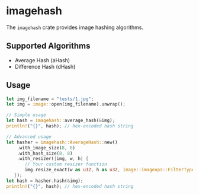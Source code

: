 # imagehash

The `imagehash` crate provides image hashing algorithms.

## Supported Algorithms

- Average Hash (aHash)
- Difference Hash (dHash)

## Usage

```rust
let img_filename = "tests/1.jpg";
let img = image::open(img_filename).unwrap();

// Simple usage
let hash = imagehash::average_hash(&img);
println!("{}", hash); // hex-encoded hash string

// Advanced usage
let hasher = imagehash::AverageHash::new()
    .with_image_size(8, 8)
    .with_hash_size(8, 8)
    .with_resizer(|img, w, h| {
       // Your custom resizer function
       img.resize_exact(w as u32, h as u32, image::imageops::FilterType::Lanczos3)
   });
let hash = hasher.hash(&img);
println!("{}", hash); // hex-encoded hash string
```
